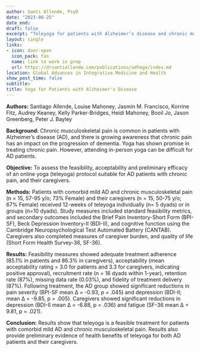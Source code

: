 ```yaml
---
author: Santi Allende, PsyD
date: "2023-08-25"
date_end: 
draft: false
excerpt: "Teleyoga for patients with Alzheimer’s disease and chronic musculoskeletal pain and their caregivers: a feasibility study (manuscript under review)"
layout: single
links:
- icon: door-open
  icon_pack: fas
  name: link to work in prep
  url: https://drsantiallende.com/publications/adYoga/index.md
location: Global Advances in Integrative Medicine and Health
show_post_time: false
subtitle:
title: Yoga for Patients with Alzheimer's Disease
---
```


**Authors:** Santiago Allende, Louise Mahoney, Jasmin M. Francisco, Korrine Fitz, Audrey Keaney, Kelly Parker-Bridges, Heidi Mahoney, Booil Jo, Jason Greenberg, Peter J. Bayley

**Background:** Chronic musculoskeletal pain is common in patients with Alzheimer’s disease (AD), and there is growing awareness that chronic pain has an impact on the progression of dementia. Yoga has shown promise in treating chronic pain. However, attending in-person yoga can be difficult for AD patients.

**Objective:** To assess the feasibility, acceptability and preliminary efficacy of an online yoga (teleyoga) protocol suitable for AD patients with chronic pain, and their caregivers.

**Methods:** Patients with comorbid mild AD and chronic musculoskeletal pain (n = 15, 57-95 y/o; 73% Female) and their caregivers (n = 15, 50-75 y/o; 67% Female) received 12-weeks of teleyoga individually (n= 5 dyads) or in groups (n=10 dyads). Study measures included standard feasibility metrics, and secondary outcomes included the Brief Pain Inventory-Short Form (BPI-SF), Beck Depression Inventory-II (BDI-II), and cognitive function using the Cambridge Neuropsychological Test Automated Battery (CANTAB). Caregivers also completed measures of caregiver burden, and quality of life (Short Form Health Survey-36, SF-36).  

**Results:** Feasibility measures showed adequate treatment adherence (85.1% in patients and 86.3% in caregivers), acceptability (mean acceptability rating = 3.0 for patients and 3.3 for caregivers, indicating positive approval), recruitment rate (n = 16 dyads within 1-year), retention rate (87%), missing data rate (0.03%), and fidelity of treatment delivery (87%). Following treatment, the AD group showed significant reductions in pain severity (BPI-SF mean Δ = -0.93, p = .045) and depression (BDI-II; mean Δ = -9.85, p = .005). Caregivers showed significant reductions in depression (BDI-II mean Δ = -6.88, p = .036) and fatigue (SF-36 mean Δ = 9.81, p = .021).

**Conclusion:** Results show that teleyoga is a feasible treatment for patients with comorbid mild AD and chronic musculoskeletal pain. Results also provide preliminary evidence of health benefits of teleyoga for both AD patients and their caregivers.
